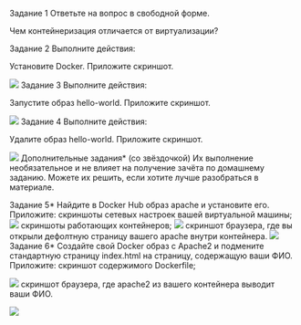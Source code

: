 Задание 1
Ответьте на вопрос в свободной форме.

Чем контейнеризация отличается от виртуализации?

Задание 2
Выполните действия:

Установите Docker.
Приложите скриншот.

![](https://github.com/AleksShadrin/netology/blob/main/6-03-DockerPart1/1.png)
Задание 3
Выполните действия:

Запустите образ hello-world.
Приложите скриншот.

![](https://github.com/AleksShadrin/netology/blob/main/6-03-DockerPart1/2.png)
Задание 4
Выполните действия:

Удалите образ hello-world.
Приложите скриншот.

![](https://github.com/AleksShadrin/netology/blob/main/6-03-DockerPart1/3.png)
Дополнительные задания* (со звёздочкой)
Их выполнение необязательное и не влияет на получение зачёта по домашнему заданию. Можете их решить, если хотите лучше разобраться в материале.

Задание 5*
Найдите в Docker Hub образ apache и установите его.
Приложите:
скриншоты сетевых настроек вашей виртуальной машины;
![](https://github.com/AleksShadrin/netology/blob/main/6-03-DockerPart1/4.png)
скриншоты работающих контейнеров;
![](https://github.com/AleksShadrin/netology/blob/main/6-03-DockerPart1/5.png)
скриншот браузера, где вы открыли дефолтную страницу вашего apache внутри контейнера.
![](https://github.com/AleksShadrin/netology/blob/main/6-03-DockerPart1/6.png)
Задание 6*
Создайте свой Docker образ с Apache2 и подмените стандартную страницу index.html на страницу, содержащую ваши ФИО.
Приложите:
скриншот содержимого Dockerfile;

![](https://github.com/AleksShadrin/netology/blob/main/6-03-DockerPart1/8.png)
скриншот браузера, где apache2 из вашего контейнера выводит ваши ФИО.

![](https://github.com/AleksShadrin/netology/blob/main/6-03-DockerPart1/7.png)